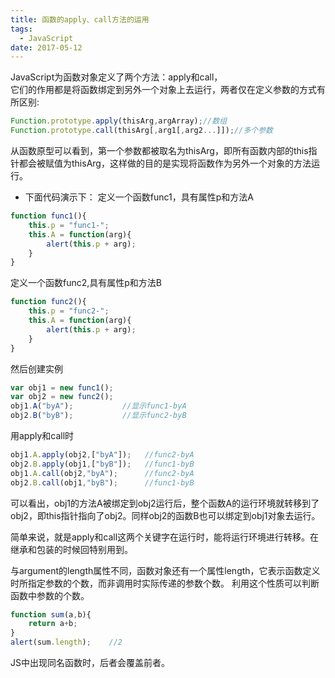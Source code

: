 ```yaml
---
title: 函数的apply、call方法的运用
tags:
  - JavaScript
date: 2017-05-12
---
```

JavaScript为函数对象定义了两个方法：apply和call，          
它们的作用都是将函数绑定到另外一个对象上去运行，两者仅在定义参数的方式有所区别:       
 

```js
Function.prototype.apply(thisArg,argArray);//数组
Function.prototype.call(thisArg[,arg1[,arg2...]]);//多个参数
```

从函数原型可以看到，第一个参数都被取名为thisArg，即所有函数内部的this指针都会被赋值为thisArg，这样做的目的是实现将函数作为另外一个对象的方法运行。
<!--more-->

* 下面代码演示下：
定义一个函数func1，具有属性p和方法A

```js
function func1(){
    this.p = "func1-";
    this.A = function(arg){
        alert(this.p + arg);
    }
}
```
定义一个函数func2,具有属性p和方法B

```js
function func2(){
    this.p = "func2-";
    this.A = function(arg){
        alert(this.p + arg);
    }
}
```
然后创建实例

```js
var obj1 = new func1();
var obj2 = new func2();
obj1.A("byA");           //显示func1-byA
obj2.B("byB");           //显示func2-byB

```
用apply和call时

```js
obj1.A.apply(obj2,["byA"]);   //func2-byA
obj2.B.apply(obj1,["byB"]);   //func1-byB
obj1.A.call(obj2,"byA");      //func2-byA
obj2.B.call(obj1,"byB");      //func1-byB
```

可以看出，obj1的方法A被绑定到obj2运行后，整个函数A的运行环境就转移到了obj2，即this指针指向了obj2。同样obj2的函数B也可以绑定到obj1对象去运行。

简单来说，就是apply和call这两个关键字在运行时，能将运行环境进行转移。在继承和包装的时候回特别用到。

与argument的length属性不同，函数对象还有一个属性length，它表示函数定义时所指定参数的个数，而非调用时实际传递的参数个数。
利用这个性质可以判断函数中参数的个数。

```js
function sum(a,b){
    return a+b;
}
alert(sum.length);    //2
```

JS中出现同名函数时，后者会覆盖前者。




